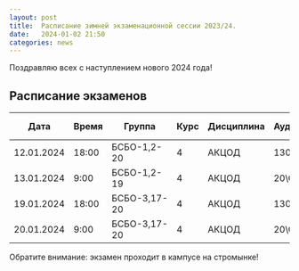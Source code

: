 ```yaml
---
layout: post
title:  Расписание зимней экзаменационной сессии 2023/24.
date:   2024-01-02 21:50
categories: news
---
```


Поздравляю всех с наступлением нового 2024 года!

## Расписание экзаменов

| Дата          | Время   | Группа        | Курс | Дисциплина  | Аудитория | Вид контроля |
| ------------- | ------- | ------------- | ---- | ----------- | --------- | ---------    |
|12.01.2024     |18:00    |БСБО-1,2-20  |4     |АКЦОД        |130\С-20   | Консультация |
|13.01.2024     | 9:00    |БСБО-1,2-19  |4     |АКЦОД        |20\С-20    | Экзамен      |
|19.01.2024     |18:00    |БСБО-3,17-20 |4     |АКЦОД        |130\С-20   | Консультация |
|20.01.2024     | 9:00    |БСБО-3,17-20 |4     |АКЦОД        |20\С-20    | Экзамен      |

Обратите внимание: экзамен проходит в кампусе на стромынке!


